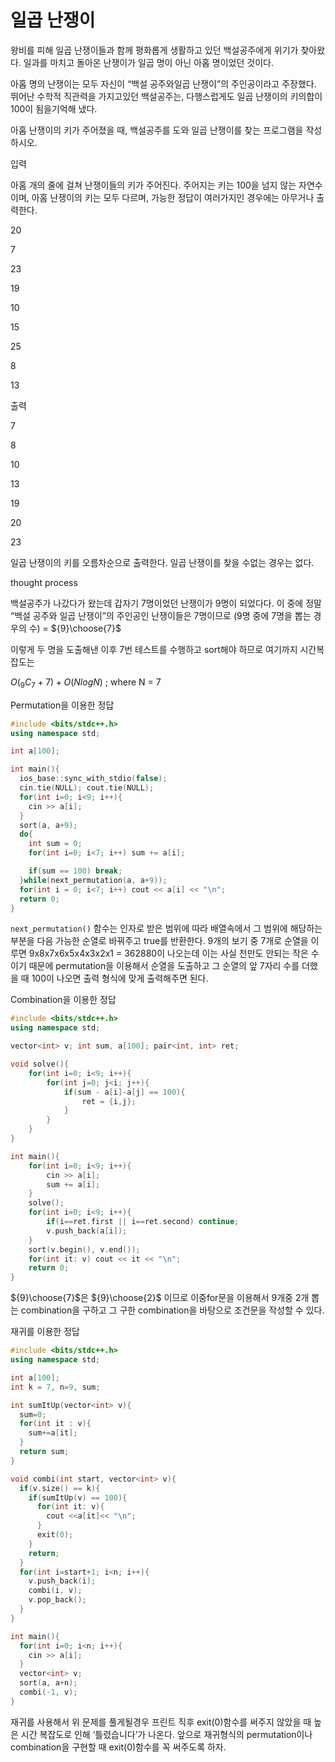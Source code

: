 # 일곱 난쟁이

왕비를 피해 일곱 난쟁이들과 함께 평화롭게 생활하고 있던 백설공주에게 위기가 찾아왔다. 일과를 마치고 돌아온 난쟁이가 일곱 명이 아닌 아홉 명이었던 것이다.

아홉 명의 난쟁이는 모두 자신이 “백설 공주와일곱 난쟁이”의 주인공이라고 주장했다. 뛰어난 수학적 직관력을 가지고있던 백설공주는, 다행스럽게도 일곱 난쟁이의 키의합이 100이 됨을기억해 냈다.

아홉 난쟁이의 키가 주어졌을 때, 백설공주를 도와 일곱 난쟁이를 찾는 프로그램을 작성하시오.

입력

아홈 개의 줄에 걸쳐 난쟁이들의 키가 주어진다. 주어지는 키는 100을 넘지 않는 자연수이며, 아홈 난쟁이의 키는 모두 다르며, 가능한 정답이 여러가지인 경우에는 아무거나 출력한다.

20

7

23

19

10

15

25

8

13

출력

7

8

10

13

19

20

23

일곱 난쟁이의 키를 오름차순으로 출력한다. 일곱 난쟁이를 찾을 수없는 경우는 없다.

thought process

백설공주가 나갔다가 왔는데 갑자기 7명이었던 난쟁이가 9명이 되었다다. 이 중에 정말 “백설 공주와 일곱 난쟁이”의 주인공인 난쟁이들은 7명이므로 (9명 중에 7명을 뽑는 경우의 수) = ${9}\choose{7}$

이렇게 두 명을 도출해낸 이후 7번 테스트를 수행하고 sort해야 하므로 여기까지 시간복잡도는

$O(_9C_7 + 7)+O(N logN)$  ; where N = 7

Permutation을 이용한 정답

```cpp
#include <bits/stdc++.h>
using namespace std;

int a[100];

int main(){
  ios_base::sync_with_stdio(false);
  cin.tie(NULL); cout.tie(NULL);
  for(int i=0; i<9; i++){
    cin >> a[i];
  }
  sort(a, a+9);
  do{
    int sum = 0;
    for(int i=0; i<7; i++) sum += a[i];

    if(sum == 100) break;
  }while(next_permutation(a, a+9));
  for(int i = 0; i<7; i++) cout << a[i] << "\n";
  return 0;
}
```

`next_permutation()` 함수는  인자로 받은 범위에 따라 배열속에서 그 범위에 해당하는 부분을 다음 가능한 순열로 바꿔주고  true를 반환한다.  9개의 보기 중 7개로 순열을 이루면 9x8x7x6x5x4x3x2x1 = 362880이 나오는데 이는 사실 천만도 안되는 작은 수이기 때문에 permutation을 이용해서 순열을 도출하고 그 순열의 앞 7자리 수를 더했을 때 100이 나오면 출력 형식에 맞게 출력해주면 된다.

Combination을 이용한 정답

```cpp
#include <bits/stdc++.h>
using namespace std;

vector<int> v; int sum, a[100]; pair<int, int> ret;

void solve(){
    for(int i=0; i<9; i++){
        for(int j=0; j<i; j++){
            if(sum - a[i]-a[j] == 100){
                ret = {i,j};
            }
        }
    }
}

int main(){
    for(int i=0; i<9; i++){
        cin >> a[i];
        sum += a[i];
    }
    solve();
    for(int i=0; i<9; i++){
        if(i==ret.first || i==ret.second) continue;
        v.push_back(a[i]);
    }
    sort(v.begin(), v.end());
    for(int it: v) cout << it << "\n";
    return 0;
}
```

${9}\choose{7}$은 ${9}\choose{2}$ 이므로 이중for문을 이용해서 9개중 2개 뽑는 combination을 구하고 그 구한 combination을 바탕으로 조건문을 작성할 수 있다. 

재귀를 이용한 정답

```cpp
#include <bits/stdc++.h>
using namespace std;

int a[100];
int k = 7, n=9, sum;

int sumItUp(vector<int> v){
  sum=0;
  for(int it : v){
    sum+=a[it];
  }
  return sum;
}

void combi(int start, vector<int> v){
  if(v.size() == k){
    if(sumItUp(v) == 100){
      for(int it: v){
        cout <<a[it]<< "\n";
      }
      exit(0);
    }
    return;
  }
  for(int i=start+1; i<n; i++){
    v.push_back(i);
    combi(i, v);
    v.pop_back();
  }
}

int main(){
  for(int i=0; i<n; i++){
    cin >> a[i];
  }
  vector<int> v;
  sort(a, a+n);
  combi(-1, v);
}
```

재귀를 사용해서 위 문제를 풀게될경우 프린트 직후 exit(0)함수를 써주지 않았을 때 높은 시간 복잡도로 인해 ‘틀렸습니다’가 나온다. 앞으로 재귀형식의 permutation이나 combination을 구현할 때 exit(0)함수를 꼭 써주도록 하자.
